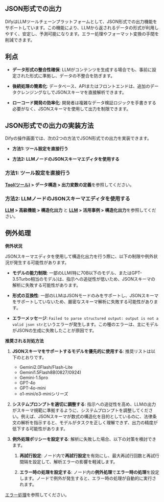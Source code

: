## JSON形式での出力

DifyはLLMツールチェーンプラットフォームとして、JSON形式での出力機能をサポートしています。この機能により、LLMから返されるデータの形式が利用しやすく、安定し、予測可能になります。エラー処理やフォーマット変換の手間を削減できます。

## 利点

- **データ形式の整合性確保**: LLMがコンテンツを生成する場合でも、事前に設定された形式に準拠し、データの不整合を防ぎます。

- **後続処理の簡素化**: データベース、APIまたはフロントエンドは、追加のデータクレンジングなしでJSONスキーマを直接解析できます。

- **ローコード開発の効率化**: 開発者は複雑なデータ検証ロジックを手書きする必要がなく、JSONスキーマを使用して出力を制限できます。

## JSON形式での出力の実装方法

Difyの操作画面では、次の2つの方法でJSON形式での出力を実装できます。

- **方法1: ツール設定を直接行う**

- **方法2: LLMノードのJSONスキーマエディタを使用する**

### 方法1: ツール設定を直接行う

**[Tool(ツール)](https://docs.dify.ai/ja-jp/plugins/schema-definition/tool) > データ構造 > 出力変数の定義**を参照してください。

### 方法2: LLMノードのJSONスキーマエディタを使用する

**[LLM](https://docs.dify.ai/ja-jp/guides/workflow/node/llm) > 高級機能 > 構造化出力** と **[LLM](https://docs.dify.ai/ja/guides/workflow/node/llm) > 活用事例 > 構造化出力**を参照してください。

## 例外処理

**例外状況**

JSONスキーマエディタを使用して構造化出力を行う際に、以下の制限や例外状況が発生する可能性があります。

- **モデルの能力制限**: 一部のLLM(特に70B以下のモデル、またはGPT-3.5Turbo相当のモデル)は、指示への追従性が低いため、JSONスキーマの解析に失敗する可能性があります。

- **形式の互換性**: 一部のLLMはJSONモードのみをサポートし、JSONスキーマをサポートしていないため、厳密なスキーマ解析に失敗する可能性があります。

- **エラーメッセージ**: `Failed to parse structured output: output is not a valid json str`というエラーが発生します。この種のエラーは、主にモデルがJSONの生成に失敗したことが原因です。

**推奨される対処方法**

1. **JSONスキーマをサポートするモデルを優先的に使用する**: 推奨リストは以下のとおりです。
    - Gemini2.0Flash/Flash-Lite
    - Gemini1.5Flash8B(0827/0924)
    - Gemini-1.5pro
    - GPT-4o
    - GPT-4o-mini
    - o1-mini/o3-miniシリーズ

2. **システムプロンプトを適切に調整する**: 指示への追従性を高め、LLMの出力がスキーマ規範に準拠するように、システムプロンプトを調整してください。例えば、JSONスキーマが数式の構造化を目的としているのに、法律条文の解析を指示すると、モデルがタスクを正しく理解できず、出力の精度が低下する可能性があります。

3. **例外処理ポリシーを設定する**: 解析に失敗した場合、以下の対策を検討できます。

    1. **再試行設定**: ノード内で**再試行設定**を有効にし、最大再試行回数と再試行間隔を設定して、解析エラーの影響を軽減します。
    
    2. **エラー時の処理を設定する**: ノード内の**例外処理**で**エラー時の処理**を設定します。ノードで例外が発生すると、エラー時の処理が自動的に実行されます。

[エラー処理](https://docs.dify.ai/ja-jp/guides/workflow/error-handling)を参照してください。
